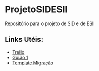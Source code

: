 # ProjetoSIDESII
Repositório para o projeto de SID e de ESII

## Links Utéis: 
* [Trello](https://trello.com/esgrupo/home)
* [Guião 1](https://docs.google.com/document/d/1cwivumS5EUMMH9vNZlNa90nOrlkQAj28nT-hrvjLaPY/edit?usp=sharing)
* [Template Migração](https://iscteiul365-my.sharepoint.com/:w:/g/personal/jfgpo_iscte-iul_pt/EaC0upzopxJKg8OVPTSGN74B5Ohck6BAFhdMyTq6wVOzXA?e=k1eFHm)

